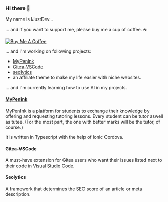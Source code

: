 ### Hi there 👋

My name is IJustDev...

... and if you want to support me, please buy me a cup of coffee. ☕

<a href="https://www.buymeacoffee.com/IJustDev" target="_blank"><img src="https://bmc-cdn.nyc3.digitaloceanspaces.com/BMC-button-images/custom_images/orange_img.png" alt="Buy Me A Coffee" style="height: auto !important;width: auto !important;" ></a>

... and I'm working on following projects:
- [MyPenInk](#mypenink)
- [Gitea-VSCode](#gitea-vscode)
- [seolytics](#seolytics)
- an affiliate theme to make my life easier with niche websites.

... and I'm currently learning how to use AI in my projects.


#### [MyPenink][mypenink-app]
MyPenInk is a platform for students to exchange their knowledge by offering and requesting tutoring lessons. Every student can be tutor aswell as tutee. (For the most part, the one with better marks will be the tutor, of course.)

It is written in Typescript with the help of Ionic Cordova.

#### Gitea-VSCode
A must-have extension for Gitea users who want their issues listed next to their code in Visual Studio Code.

#### Seolytics
A framework that determines the SEO score of an article or meta description.

[mypenink-app]: https://play.google.com/store/apps/details?id=io.mypenink.starter

<!--
**IJustDev/IJustDev** is a ✨ _special_ ✨ repository because its `README.md` (this file) appears on your GitHub profile.

Here are some ideas to get you started:

- 🔭 I’m currently working on ...
- 🌱 I’m currently learning ...
- 👯 I’m looking to collaborate on ...
- 🤔 I’m looking for help with ...
- 💬 Ask me about ...
- 📫 How to reach me: ...
- 😄 Pronouns: ...
- ⚡ Fun fact: ...
-->

